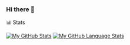### Hi there 👋
📊 Stats

[![My GitHub Stats](https://github-readme-stats.vercel.app/api/?username=RusGol718&count_private=true&theme=midnight&showicons=true)]()
[![My GitHub Language Stats](https://github-readme-stats.vercel.app/api/top-langs/?username=RusGol718&langs_count=5&theme=midnight)]()
<!--
**RusGol718/RusGol718** is a ✨ _special_ ✨ repository because its `README.md` (this file) appears on your GitHub profile.

Here are some ideas to get you started:

- 🔭 I’m currently working on ...
- 🌱 I’m currently learning ...
- 👯 I’m looking to collaborate on ...
- 🤔 I’m looking for help with ...
- 💬 Ask me about ...
- 📫 How to reach me: ...
- 😄 Pronouns: ...
- ⚡ Fun fact: ...
-->

